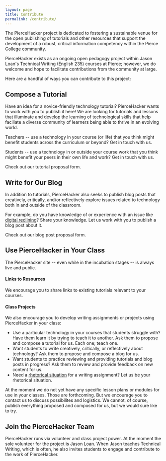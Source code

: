 ```yaml
---
layout: page
title: Contribute
permalink: /contribute/
---
```


The PierceHacker project is dedicated to fostering a sustainable venue for the open publishing of tutorials and other resources that support the development of a robust, critical information competency within the Pierce College community. 

PierceHacker exists as an ongoing open pedagogy project within Jason Loan's Technical Writing (English 235) courses at Pierce; however, we do welcome and hope to facilitate contributions from the community at large.

Here are a handful of ways you can contribute to this project:

## Compose a Tutorial

Have an idea for a novice-friendly technology tutorial? PierceHacker wants to work with you to publish it here! We are looking for tutorials and lessons that illuminate and develop the learning of technological skills that help faciliate a diverse community of learners being able to thrive in an evolving world. 

Teachers -- use a technology in your course (or life) that you think might benefit students across the curriculum or beyond? Get in touch with us.

Students -- use a technology in or outside your course work that you think might benefit your peers in their own life and work? Get in touch with us.

Check out our tutorial proposal form.

## Write for Our Blog

In addition to tutorials, PierceHacker also seeks to publish blog posts that creatively, critically, and/or reflectively explore issues related to technology both in and outside of the classroom. 

For example, do you have knowledge of or experience with an issue like [digital redlining](https://en.wikipedia.org/wiki/Digital_redlining)? Share your knowledge. Let us work with you to publish a blog post about it. 

Check out our blog post proposal form.

## Use PierceHacker in Your Class

The PierceHacker site -- even while in the incubation stages -- is always live and public. 

#### Links to Resources
We encourage you to share links to existing tutorials relevant to your courses.

#### Class Projects

We also encourage you to develop writing assignments or projects using PierceHacker in your class: 

* Use a particular technology in your courses that students struggle with? Have them learn it by trying to teach it to another. Ask them to propose and compose a tutorial for us. Each one; teach one.
* Want students to write creatively, critically, or reflectively about technology? Ask them to propose and compose a blog for us.
* Want students to practice reviewing and providing tutorials and blog posts in progress? Ask them to review and provide feedback on new content for us.
* Need a [rhetorical situation](https://wac.colostate.edu/resources/wac/intro/rhetoric/) for a writing assignment? Let us be your rhetorical situation.

At the moment we do not yet have any specific lesson plans or modules for use in your classes. Those are forthcoming. But we encourage you to contact us to discuss possibilites and logistics. We cannot, of course, publish everything proposed and composed for us, but we would sure like to try. 

## Join the PierceHacker Team

PierceHacker runs via volunteer and class project power. At the moment the sole volunteer for the project is Jason Loan. When Jason teaches Technical Writing, which is often, he also invites students to engage and contribute to the work of PierceHacker.

 





